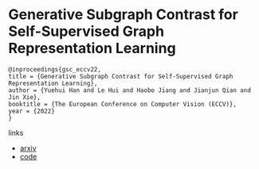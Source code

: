 # Generative Subgraph Contrast for Self-Supervised Graph Representation Learning

```
@inproceedings{gsc_eccv22,
title = {Generative Subgraph Contrast for Self-Supervised Graph Representation Learning},
author = {Yuehui Han and Le Hui and Haobo Jiang and Jianjun Qian and Jin Xie},
booktitle = {The European Conference on Computer Vision (ECCV)},
year = {2022}
}
```

links
- [arxiv](https://arxiv.org/abs/2207.11996)
- [code](https://github.com/yh-han/GSC)

